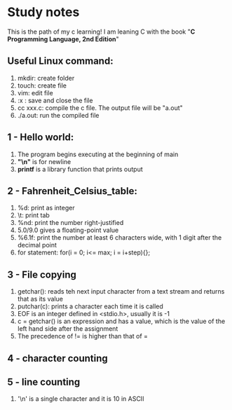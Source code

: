 # Study notes
This is the path of my c learning!
I am leaning C with the book "**C Programming Language, 2nd Edition**"

## Useful Linux command:

1. mkdir: create folder
2. touch: create file
3. vim: edit file
4. :x : save and close the file
5. cc xxx.c: compile the c file. The output file will be "a.out"
6. ./a.out: run the compiled file

## 1 - Hello world:
1. The program begins executing at the beginning of main
2. **"\n"** is for newline
3. **printf** is a library function that prints output 

## 2 - Fahrenheit_Celsius_table:
1. %d: print as integer
2. \t: print tab
3. %nd: print the number right-justified
4. 5.0/9.0 gives a floating-point value
5. %6.1f: print the number at least 6 characters wide, with 1 digit after the decimal point
6. for statement: for(i = 0; i<= max; i = i+step){};

## 3 - File copying
1. getchar(): reads teh next input character from a text stream and returns that as its value
2. putchar(c): prints a character each time it is called
3. EOF is an integer defined in <stdio.h>, usually it is -1
4. c = getchar() is an expression and has a value, which is the value of the left hand side after the assignment
5. The precedence of != is higher than that of =

## 4 - character counting

## 5 - line counting
1. '\n' is a single character and it is 10 in ASCII












